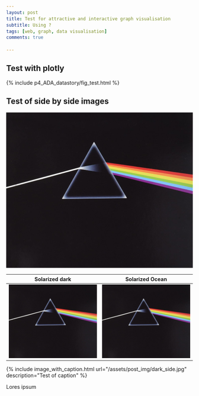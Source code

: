 ```yaml
---
layout: post
title: Test for attractive and interactive graph visualisation
subtitle: Using ?
tags: [web, graph, data visualisation]
comments: true

---
```


## Test with plotly

{% include p4_ADA_datastory/fig_test.html %}

## Test of side by side images

![](/assets/post_img/dark_side.jpg)


Solarized dark             |  Solarized Ocean
:-------------------------:|:-------------------------:
![](/assets/post_img/dark_side.jpg)  |  ![](/assets/post_img/dark_side.jpg)

{% include image_with_caption.html url="/assets/post_img/dark_side.jpg" description="Test of caption" %}

Lores ipsum
